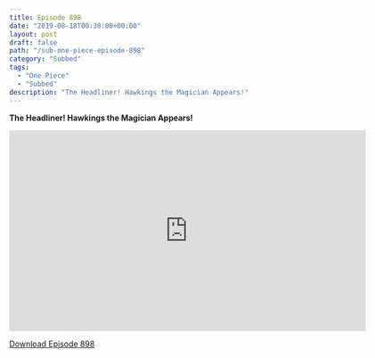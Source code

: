 ```yaml
---
title: Episode 898
date: "2019-08-18T00:30:00+00:00"
layout: post
draft: false
path: "/sub-one-piece-episode-898"
category: "Subbed"
tags:
  - "One Piece"
  - "Subbed"
description: "The Headliner! Hawkings the Magician Appears!"
---
```


**The Headliner! Hawkings the Magician Appears!**

<iframe width="640" height="360" src="https://www.rapidvideo.com/e/G643DYGY14" frameborder="0" marginwidth=0 marginheight=0 scrolling=no allowfullscreen></iframe>

<a href="http://ouo.io/qs/eCodkFEQ?s=https://rapidvid.to/d/https://www.rapidvideo.com/e/G643DYGY14">Download Episode 898</a>
